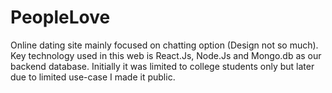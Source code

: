 # PeopleLove
Online dating site mainly focused on chatting option (Design not so much). Key technology used in this web is React.Js, Node.Js and Mongo.db as our backend database. Initially it was limited to college students only but later due to limited use-case I made it public.
